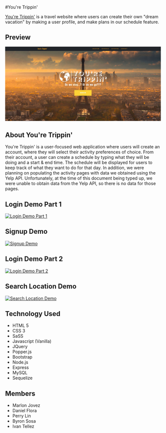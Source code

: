 #You're Trippin'

[You're Trippin'](https://github.com/marlonjj/YoureTrippin) is a travel website where users can create their own "dream vacation" by making a user profile, and make plans in our schedule feature.

## Preview

[![You're Trippin' Preview](/img/FrontPage.jpg)](/img/FrontPage.jpg)

## About You're Trippin'
You're Trippin' is a user-focused web application where users will create an account, where they will select their activity preferences of choice. From their account, a user can create a schedule by typing what they will be doing and a start & end time. The schedule will be displayed for users to keep track of what they want to do for that day. In addition, we were planning on populating the activity pages with data we obtained using the Yelp API. Unfortunately, at the time of this document being typed up, we were unable to obtain data from the Yelp API, so there is no data for those pages. 

## Login Demo Part 1
[![Login Demo Part 1](https://media.giphy.com/media/mY0yuBGf4rBy6cZTvl/giphy.gif)](https://media.giphy.com/media/mY0yuBGf4rBy6cZTvl/giphy.gif)

## Signup Demo 
[![Signup Demo](https://media.giphy.com/media/1hCmSqicmBVu202xL3/giphy.gif)](https://media.giphy.com/media/1hCmSqicmBVu202xL3/giphy.gif)

## Login Demo Part 2
[![Login Demo Part 2](https://media.giphy.com/media/27qNCqAwDD1V3Pkxsr/giphy.gif)](https://media.giphy.com/media/27qNCqAwDD1V3Pkxsr/giphy.gif)

## Search Location Demo
[![Search Location Demo](https://media.giphy.com/media/1BgqEjTdbcYzpl1kXo/giphy.gif)](https://media.giphy.com/media/1BgqEjTdbcYzpl1kXo/giphy.gif)



## Technology Used
- HTML 5
- CSS 3
- SaSS
- Javascript (Vanilla)
- JQuery
- Popper.js
- Bootstrap 
- Node.js
- Express
- MySQL
- Sequelize

## Members
- Marlon Jovez
- Daniel Flora
- Perry Lin
- Byron Sosa
- Ivan Tellez